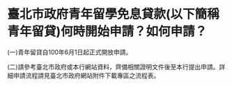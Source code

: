 # 臺北市政府青年留學免息貸款(以下簡稱青年留貸)何時開始申請？如何申請？

(一)青年留貸自100年6月1日起正式開放申請。

(二)請參考臺北市政府或本行網站資料，齊備相關證明文件後至本行提出申請。詳細申請流程請見臺北市政府網站附件下載專區之流程表。
